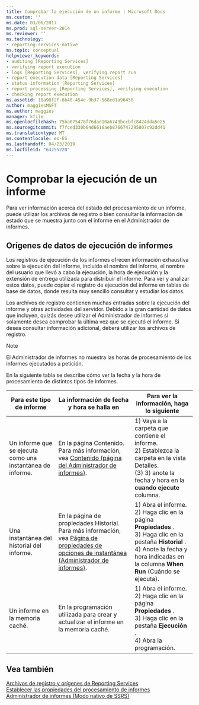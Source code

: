```yaml
---
title: Comprobar la ejecución de un informe | Microsoft Docs
ms.custom: ''
ms.date: 03/06/2017
ms.prod: sql-server-2014
ms.reviewer: ''
ms.technology:
- reporting-services-native
ms.topic: conceptual
helpviewer_keywords:
- auditing [Reporting Services]
- verifying report execution
- logs [Reporting Services], verifying report run
- report execution data [Reporting Services]
- status information [Reporting Services]
- report processing [Reporting Services], verifying execution
- checking report execution
ms.assetid: 18a98f2f-6b40-454e-9b37-568ed1a96458
author: maggiesMSFT
ms.author: maggies
manager: kfile
ms.openlocfilehash: 75ba075478f76dad10a6743bccbfc8424dda5e25
ms.sourcegitcommit: f7fced330b64d6616aeb8766747295807c92dd41
ms.translationtype: MT
ms.contentlocale: es-ES
ms.lasthandoff: 04/23/2019
ms.locfileid: "63255220"
---
```

# <a name="verifying-a-report-run"></a>Comprobar la ejecución de un informe
  Para ver información acerca del estado del procesamiento de un informe, puede utilizar los archivos de registro o bien consultar la información de estado que se muestra junto con el informe en el Administrador de informes.  
  
## <a name="sources-of-report-execution-data"></a>Orígenes de datos de ejecución de informes  
 Los registros de ejecución de los informes ofrecen información exhaustiva sobre la ejecución del informe, incluido el nombre del informe, el nombre del usuario que llevó a cabo la ejecución, la hora de ejecución y la extensión de entrega utilizada para distribuir el informe. Para ver y analizar estos datos, puede copiar el registro de ejecución del informe en tablas de base de datos, donde resulta muy sencillo consultar y estudiar los datos.  
  
 Los archivos de registro contienen muchas entradas sobre la ejecución del informe y otras actividades del servidor. Debido a la gran cantidad de datos que incluyen, quizás desee utilizar el Administrador de informes si solamente desea comprobar la última vez que se ejecutó el informe. Si desea consultar información adicional, deberá utilizar los archivos de registro.  
  
> [!NOTE]  
>  El Administrador de informes no muestra las horas de procesamiento de los informes ejecutados a petición.  
  
 En la siguiente tabla se describe cómo ver la fecha y la hora de procesamiento de distintos tipos de informes.  
  
|Para este tipo de informe|La información de fecha y hora se halla en|Para ver la información, haga lo siguiente|  
|-----------------------------|-----------------------------------------------|-----------------------------------------------|  
|Un informe que se ejecuta como una instantánea de informe.|En la página Contenido. Para más información, vea [Contenido &#40;página del Administrador de informes&#41;](../contents-page-report-manager.md).|1) Vaya a la carpeta que contiene el informe.<br />2) Establezca la carpeta en la vista Detalles.<br />(3) 3) anote la fecha y hora en la **cuando ejecute** columna.|  
|Una instantánea del historial del informe.|En la página de propiedades Historial. Para más información, vea [Página de propiedades de opciones de instantánea &#40;Administrador de informes&#41;](../snapshot-options-properties-page-report-manager.md).|1) Abra el informe.<br />2) Haga clic en la página **Propiedades** .<br />3) Haga clic en la pestaña **Historial** .<br />4) Anote la fecha y hora indicadas en la columna **When Run** (Cuándo se ejecuta).|  
|Un informe en la memoria caché.|En la programación utilizada para crear y actualizar el informe en la memoria caché.|1) Abra el informe.<br />2) Haga clic en la página **Propiedades** .<br />3) Haga clic en la pestaña **Ejecución** .<br />4) Abra la programación.|  
  
## <a name="see-also"></a>Vea también  
 [Archivos de registro y orígenes de Reporting Services](../report-server/reporting-services-log-files-and-sources.md)   
 [Establecer las propiedades del procesamiento de informes](set-report-processing-properties.md)   
 [Administrador de informes &#40;Modo nativo de SSRS&#41;](../report-manager-ssrs-native-mode.md)  
  
  

